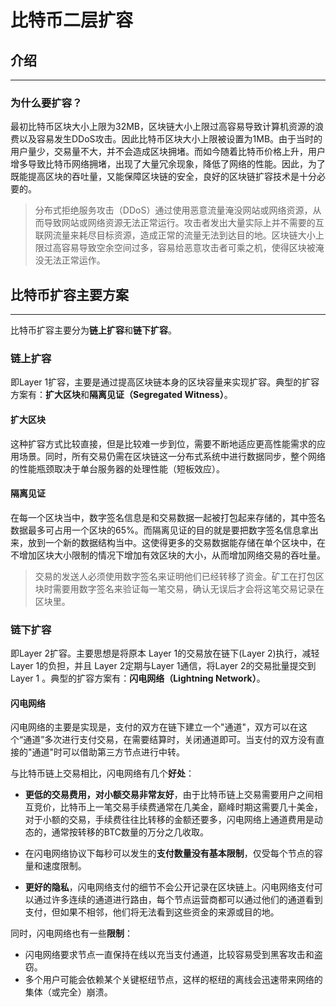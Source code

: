 # 比特币二层扩容

## 介绍

***

### 为什么要扩容？

最初比特币区块大小上限为32MB，区块链大小上限过高容易导致计算机资源的浪费以及容易发生DDoS攻击。因此比特币区块大小上限被设置为1MB。由于当时的用户量少，交易量不大，并不会造成区块拥堵。而如今随着比特币价格上升，用户增多导致比特币网络拥堵，出现了大量冗余现象，降低了网络的性能。因此，为了既能提高区块的吞吐量，又能保障区块链的安全，良好的区块链扩容技术是十分必要的。

> 分布式拒绝服务攻击（DDoS）通过使用恶意流量淹没网站或网络资源，从而导致网站或网络资源无法正常运行。攻击者发出大量实际上并不需要的互联网流量来耗尽目标资源，造成正常的流量无法到达目的地。区块链大小上限过高容易导致空余空间过多，容易给恶意攻击者可乘之机，使得区块被淹没无法正常运作。

## 比特币扩容主要方案

***

比特币扩容主要分为**链上扩容**和**链下扩容**。

### 链上扩容

即Layer 1扩容，主要是通过提高区块链本身的区块容量来实现扩容。典型的扩容方案有：**扩大区块**和**隔离见证（Segregated Witness）**。

#### 扩大区块

这种扩容方式比较直接，但是比较难一步到位，需要不断地适应更高性能需求的应用场景。同时，所有交易仍需在区块链这一分布式系统中进行数据同步，整个网络的性能瓶颈取决于单台服务器的处理性能（短板效应）。

#### 隔离见证

在每一个区块当中，数字签名信息是和交易数据一起被打包起来存储的，其中签名数据最多可占用一个区块的65%。而隔离见证的目的就是要把数字签名信息拿出来，放到一个新的数据结构当中。这使得更多的交易数据能存储在单个区块中，在不增加区块大小限制的情况下增加有效区块的大小，从而增加网络交易的吞吐量。

> 交易的发送人必须使用数字签名来证明他们已经转移了资金。矿工在打包区块时需要用数字签名来验证每一笔交易，确认无误后才会将这笔交易记录在区块里。

### 链下扩容

即Layer 2扩容。主要思想是将原本 Layer 1的交易放在链下(Layer 2)执行，减轻 Layer 1的负担，并且 Layer 2定期与Layer 1通信，将Layer 2的交易批量提交到 Layer 1 。典型的扩容方案有：**闪电网络（Lightning Network）**。

#### 闪电网络

闪电网络的主要是实现是，支付的双方在链下建立一个"通道"，双方可以在这个“通道”多次进行支付交易，在需要结算时，关闭通道即可。当支付的双方没有直接的"通道"时可以借助第三方节点进行中转。

与比特币链上交易相比，闪电网络有几个**好处**：

+ **更低的交易费用，对小额交易非常友好**，由于比特币链上交易需要用户之间相互竞价，比特币上一笔交易手续费通常在几美金，巅峰时期这需要几十美金，对于小额的交易，手续费往往比转移的金额还要多，闪电网络上通道费用是动态的，通常按转移的BTC数量的万分之几收取。

+ 在闪电网络协议下每秒可以发生的**支付数量没有基本限制**，仅受每个节点的容量和速度限制。

+ **更好的隐私**，闪电网络支付的细节不会公开记录在区块链上。闪电网络支付可以通过许多连续的通道进行路由，每个节点运营商都可以通过他们的通道看到支付，但如果不相邻，他们将无法看到这些资金的来源或目的地。

同时，闪电网络也有一些**限制**：

+ 闪电网络要求节点一直保持在线以充当支付通道，比较容易受到黑客攻击和盗窃。
+ 多个用户可能会依赖某个关键枢纽节点，这样的枢纽的离线会迅速带来网络的集体（或完全）崩溃。

